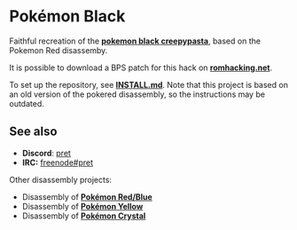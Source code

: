 # Pokémon Black

Faithful recreation of the [**pokemon black creepypasta**][creepypasta], based on the Pokemon Red disassemby.

It is possible to download a BPS patch for this hack on [**romhacking.net**][patch].

To set up the repository, see [**INSTALL.md**](INSTALL.md). Note that this project is based on an old version of the pokered disassembly, so the instructions may be outdated.

## See also

 * **Discord**: [pret][discord]
 * **IRC:** [freenode#pret][irc]

Other disassembly projects:

 * Disassembly of [**Pokémon Red/Blue**][pokered]
 * Disassembly of [**Pokémon Yellow**][pokeyellow]
 * Disassembly of [**Pokémon Crystal**][pokecrystal]

[creepypasta]: http://tinycartridge.com/post/866743831/super-creepy-pok%C3%A9mon-hack
[patch]: https://www.romhacking.net/hacks/4577
[discord]: https://discord.gg/d5dubZ3
[irc]: https://kiwiirc.com/client/irc.freenode.net/?#pret
[pokered]: https://github.com/pret/pokered
[pokeyellow]: https://github.com/pret/pokeyellow
[pokecrystal]: https://github.com/pret/pokecrystal
